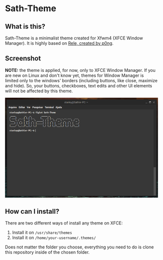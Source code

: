 # Sath-Theme

## What is this?
Sath-Theme is a minimalist theme created for Xfwm4 (XFCE Window Manager). It is highly based on [Rele, created by p0ng](https://www.xfce-look.org/p/1016647/).

## Screenshot
**NOTE:** the theme is applied, for now, only to XFCE Window Manager. If you are new on Linux and don't know yet, themes for Window Manager is limited only to the windows' borders (including buttons, like close, maximize and hide). So, your buttons, checkboxes, text edits and other UI elements will not be affected by this theme.

![Sath-theme demo screenshot](./screenshot-1.png)

## How can I install?
There are two different ways of install any theme on XFCE:

1. Install it on ```/usr/share/themes```
2. Install it on ```/home/your-username/.themes/```

Does not matter the folder you choose, everything you need to do is clone this repository inside of the chosen folder.

